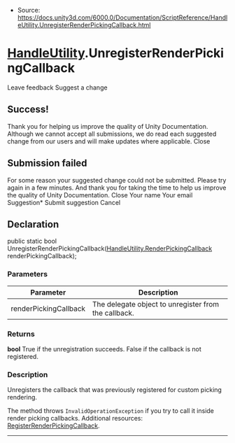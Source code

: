 * Source: https://docs.unity3d.com/6000.0/Documentation/ScriptReference/HandleUtility.UnregisterRenderPickingCallback.html

#  [HandleUtility](https://docs.unity3d.com/6000.0/Documentation/ScriptReference/HandleUtility.html).UnregisterRenderPickingCallback
Leave feedback
Suggest a change
## Success!
Thank you for helping us improve the quality of Unity Documentation. Although we cannot accept all submissions, we do read each suggested change from our users and will make updates where applicable.
Close
## Submission failed
For some reason your suggested change could not be submitted. Please <a>try again</a> in a few minutes. And thank you for taking the time to help us improve the quality of Unity Documentation.
Close
Your name Your email Suggestion* Submit suggestion
Cancel
## Declaration
public static bool UnregisterRenderPickingCallback([HandleUtility.RenderPickingCallback](https://docs.unity3d.com/6000.0/Documentation/ScriptReference/HandleUtility.RenderPickingCallback.html) renderPickingCallback); 
### Parameters
Parameter | Description  
---|---  
renderPickingCallback | The delegate object to unregister from the callback.  
### Returns
**bool** True if the unregistration succeeds. False if the callback is not registered. 
### Description
Unregisters the callback that was previously registered for custom picking rendering.  
  
The method throws `InvalidOperationException` if you try to call it inside render picking callbacks.
Additional resources: [RegisterRenderPickingCallback](https://docs.unity3d.com/6000.0/Documentation/ScriptReference/HandleUtility.RegisterRenderPickingCallback.html).
* * *
